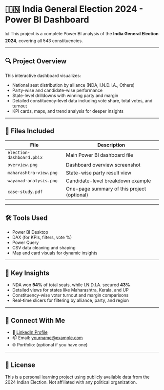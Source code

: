 # 🇮🇳 India General Election 2024 - Power BI Dashboard

📊 This project is a complete Power BI analysis of the **India General Election 2024**, covering all 543 constituencies.

---

## 🔍 Project Overview

This interactive dashboard visualizes:
- National seat distribution by alliance (NDA, I.N.D.I.A., Others)
- Party-wise and candidate-wise performance
- State-level drilldowns with winning party and margin
- Detailed constituency-level data including vote share, total votes, and turnout
- KPI cards, maps, and trend analysis for deeper insights

---

## 📁 Files Included

| File | Description |
|------|-------------|
| `election-dashboard.pbix` | Main Power BI dashboard file |
| `overview.png` | Dashboard overview screenshot |
| `maharashtra-view.png` | State-wise party result view |
| `wayanad-analysis.png` | Candidate-level breakdown example |
| `case-study.pdf` | One-page summary of this project (optional) |

---

## 🛠 Tools Used

- Power BI Desktop
- DAX (for KPIs, filters, vote %)
- Power Query
- CSV data cleaning and shaping
- Map and card visuals for dynamic insights

---

## 📌 Key Insights

- NDA won **54%** of total seats, while I.N.D.I.A. secured **43%**
- Detailed views for states like Maharashtra, Kerala, and UP
- Constituency-wise voter turnout and margin comparisons
- Real-time slicers for filtering by alliance, party, and region

---

## 🔗 Connect With Me

- 💼 [LinkedIn Profile](https://linkedin.com/in/yourname)
- 📫 Email: yourname@example.com
- 🌐 Portfolio: (optional if you have one)

---

## 📎 License

This is a personal learning project using publicly available data from the 2024 Indian Election. Not affiliated with any political organization.

